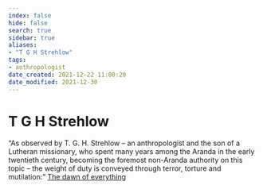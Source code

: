 ```yaml
---
index: false
hide: false
search: true
sidebar: true
aliases:
- "T G H Strehlow"
tags:
- anthropologist
date_created: 2021-12-22 11:00:20
date_modified: 2021-12-30
---
```


# T G H Strehlow

“As observed by T. G. H. Strehlow – an anthropologist and the son of a Lutheran missionary, who spent many years among the Aranda in the early twentieth century, becoming the foremost non-Aranda authority on this topic – the weight of duty is conveyed through terror, torture and mutilation:” [The dawn of everything](dawn_of_everything_graeber_wengrow.md)
